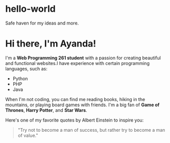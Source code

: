 # hello-world
Safe haven for my ideas and more.
# Hi there, I'm Ayanda!

I'm a **Web Programming 261 student** with a passion for creating beautiful and functional websites.I have experience with certain programming languages, such as:

- Python
- PHP
- Java

When I'm not coding, you can find me reading books, hiking in the mountains, or playing board games with friends. I'm a big fan of **Game of Thrones**, **Harry Potter**, and **Star Wars**. 

Here's one of my favorite quotes by Albert Einstein to inspire you:
> "Try not to become a man of success, but rather try to become a man of value."
